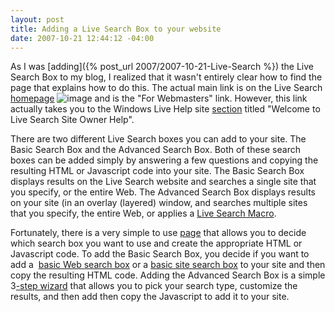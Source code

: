 ```yaml
---
layout: post
title: Adding a Live Search Box to your website
date: 2007-10-21 12:44:12 -04:00
---
```


As I was [adding]({% post_url 2007/2007-10-21-Live-Search %}) the Live Search Box to my blog, I realized that it wasn't entirely clear how to find the page that explains how to do this. The actual main link is on the Live Search [homepage](http://www.live.com/?searchOnly=true&scope=web) ![image](http://gwb.blob.core.windows.net/sdorman/WindowsLiveWriter/AddingaLiveSearchBoxtoyourwebsite_AF04/image_9.png) and is the "For Webmasters" link. However, this link actually takes you to the Windows Live Help site [section](http://help.live.com/help.aspx?mkt=en-us&project=wl_webmasters) titled "Welcome to Live Search Site Owner Help".

There are two different Live Search boxes you can add to your site. The Basic Search Box and the Advanced Search Box. Both of these search boxes can be added simply by answering a few questions and copying the resulting HTML or Javascript code into your site. The Basic Search Box displays results on the Live Search website and searches a single site that you specify, or the entire Web. The Advanced Search Box displays results on your site (in an overlay (layered) window, and searches multiple sites that you specify, the entire Web, or applies a [Live Search Macro](http://help.live.com/help.aspx?project=wl_searchv1&market=en-US&querytype=keyword&query=sorcam&tmt=&domain=search.live.com).

Fortunately, there is a very simple to use [page](http://search.live.com/siteowner) that allows you to decide which search box you want to use and create the appropriate HTML or Javascript code. To add the Basic Search Box, you decide if you want to add a  [basic Web search box](http://help.live.com/help.aspx?project=WL_Webmasters&querytype=keyword&query=hcraescisab&mkt=en-us# "Add a basic Web search box to your site") or a [basic site search box](http://help.live.com/help.aspx?project=WL_Webmasters&querytype=keyword&query=hcraescisab&mkt=en-us# "Add a basic site search box to your site") to your site and then copy the resulting HTML code. Adding the Advanced Search Box is a simple 3[-step wizard](http://search.live.com/siteowner/searchboxstep1.aspx) that allows you to pick your search type, customize the results, and then add then copy the Javascript to add it to your site.
